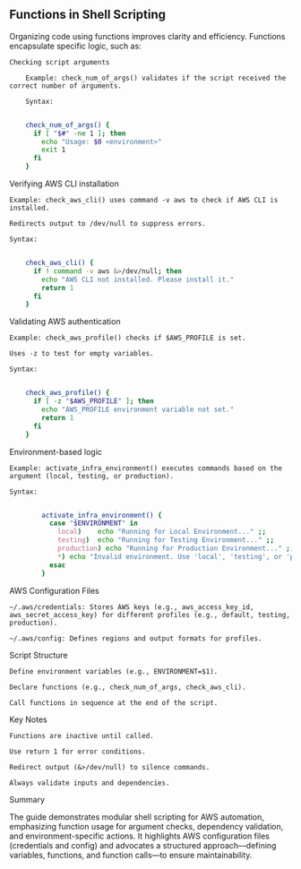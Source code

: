 ## Functions in Shell Scripting

Organizing code using functions improves clarity and efficiency. Functions encapsulate specific logic, such as:

    Checking script arguments

        Example: check_num_of_args() validates if the script received the correct number of arguments.

        Syntax:
``` bash

    check_num_of_args() {
      if [ "$#" -ne 1 ]; then
        echo "Usage: $0 <environment>"
        exit 1
      fi
    }
```
Verifying AWS CLI installation

    Example: check_aws_cli() uses command -v aws to check if AWS CLI is installed.

    Redirects output to /dev/null to suppress errors.

    Syntax:
``` bash

    check_aws_cli() {
      if ! command -v aws &>/dev/null; then
        echo "AWS CLI not installed. Please install it."
        return 1
      fi
    }
```
Validating AWS authentication

    Example: check_aws_profile() checks if $AWS_PROFILE is set.

    Uses -z to test for empty variables.

    Syntax:
``` bash

    check_aws_profile() {
      if [ -z "$AWS_PROFILE" ]; then
        echo "AWS_PROFILE environment variable not set."
        return 1
      fi
    }
``` 
Environment-based logic

    Example: activate_infra_environment() executes commands based on the argument (local, testing, or production).

    Syntax:
``` bash

        activate_infra_environment() {
          case "$ENVIRONMENT" in
            local)    echo "Running for Local Environment..." ;;
            testing)  echo "Running for Testing Environment..." ;;
            production) echo "Running for Production Environment..." ;;
            *) echo "Invalid environment. Use 'local', 'testing', or 'production'."; exit 2 ;;
          esac
        }
```
AWS Configuration Files

    ~/.aws/credentials: Stores AWS keys (e.g., aws_access_key_id, aws_secret_access_key) for different profiles (e.g., default, testing, production).

    ~/.aws/config: Defines regions and output formats for profiles.

Script Structure

    Define environment variables (e.g., ENVIRONMENT=$1).

    Declare functions (e.g., check_num_of_args, check_aws_cli).

    Call functions in sequence at the end of the script.

Key Notes

    Functions are inactive until called.

    Use return 1 for error conditions.

    Redirect output (&>/dev/null) to silence commands.

    Always validate inputs and dependencies.

Summary

The guide demonstrates modular shell scripting for AWS automation, emphasizing function usage for argument checks, dependency validation, and environment-specific actions. It highlights AWS configuration files (credentials and config) and advocates a structured approach—defining variables, functions, and function calls—to ensure maintainability.